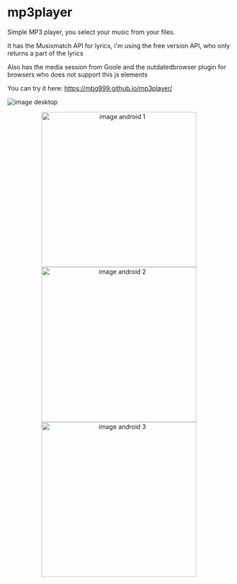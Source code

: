 # mp3player
Simple MP3 player, you select your music from your files.

It has the Musixmatch API for lyrics, i'm using the free version API, who only returns a part of the lyrics

Also has the media session from Goole and the outdatedbrowser plugin for browsers who does not support this js elements

You can try it here: https://mbg999.github.io/mp3player/

![image desktop](https://i.imgur.com/DJrNS0G.png)

<p align="center">
  <img src="https://i.imgur.com/dk1MhaF.jpg" width="350" alt="image android 1">
  <img src="https://i.imgur.com/yGInRVX.jpg" width="350" alt="image android 2">
  <img src="https://i.imgur.com/JqbmBvj.jpg" width="350" alt="image android 3">
</p>
